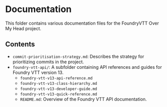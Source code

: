 # Documentation

This folder contains various documentation files for the FoundryVTT Over My Head project.

## Contents

- `commit-prioritisation-strategy.md`: Describes the strategy for prioritizing commits in the project.
- `foundry-vtt-api/`: A subfolder containing API references and guides for Foundry VTT version 13.
  - `foundry-vtt-v13-api-reference.md`
  - `foundry-vtt-v13-class-hierarchy.md`
  - `foundry-vtt-v13-developer-guide.md`
  - `foundry-vtt-v13-quick-reference.md`
  - `README.md`: Overview of the Foundry VTT API documentation.
